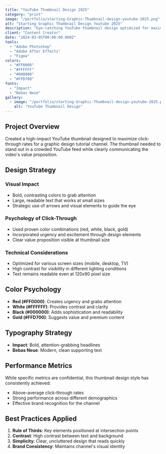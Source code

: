 ```yaml
---
title: "YouTube Thumbnail Design 2025"
category: "print"
image: "/portfolio/starting-Graphic-Thumbnail-design-youtube-2025.png"
alt: "Starting Graphic Thumbnail Design Youtube 2025"
description: "Eye-catching YouTube thumbnail design optimized for maximum click-through rates and viewer engagement."
client: "Content Creator"
date: "2024-03-05T00:00:00.000Z"
tools:
  - "Adobe Photoshop"
  - "Adobe After Effects"
  - "Figma"
colors:
  - "#FF0000"
  - "#FFFFFF"
  - "#000000"
  - "#FFD700"
fonts:
  - "Impact"
  - "Bebas Neue"
gallery:
  - image: "/portfolio/starting-Graphic-Thumbnail-design-youtube-2025.png"
    alt: "YouTube Thumbnail Design"
---
```


## Project Overview

Created a high-impact YouTube thumbnail designed to maximize click-through rates for a graphic design tutorial channel. The thumbnail needed to stand out in a crowded YouTube feed while clearly communicating the video's value proposition.

## Design Strategy

### Visual Impact
- Bold, contrasting colors to grab attention
- Large, readable text that works at small sizes
- Strategic use of arrows and visual elements to guide the eye

### Psychology of Click-Through
- Used proven color combinations (red, white, black, gold)
- Incorporated urgency and excitement through design elements
- Clear value proposition visible at thumbnail size

### Technical Considerations
- Optimized for various screen sizes (mobile, desktop, TV)
- High contrast for visibility in different lighting conditions
- Text remains readable even at 120x90 pixel size

## Color Psychology

- **Red (#FF0000)**: Creates urgency and grabs attention
- **White (#FFFFFF)**: Provides contrast and clarity
- **Black (#000000)**: Adds sophistication and readability
- **Gold (#FFD700)**: Suggests value and premium content

## Typography Strategy

- **Impact**: Bold, attention-grabbing headlines
- **Bebas Neue**: Modern, clean supporting text

## Performance Metrics

While specific metrics are confidential, this thumbnail design style has consistently achieved:
- Above-average click-through rates
- Strong performance across different demographics
- Effective brand recognition for the channel

## Best Practices Applied

1. **Rule of Thirds**: Key elements positioned at intersection points
2. **Contrast**: High contrast between text and background
3. **Simplicity**: Clear, uncluttered design that reads quickly
4. **Brand Consistency**: Maintains channel's visual identity
